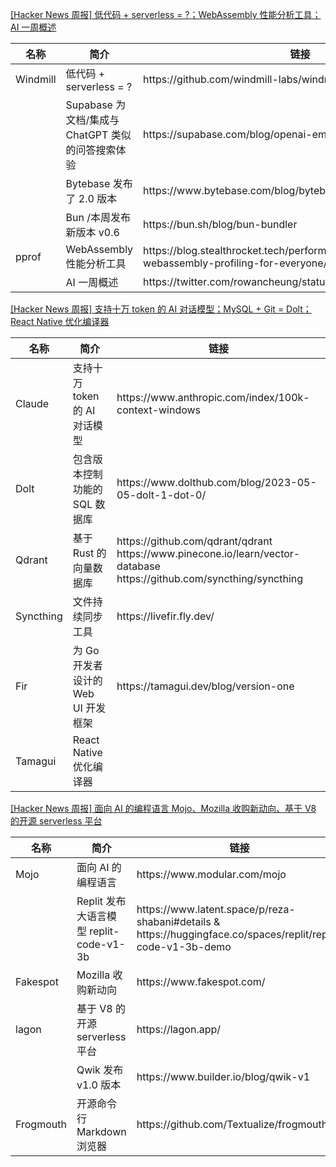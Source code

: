[[Hacker News 周报] 低代码 + serverless = ?；WebAssembly 性能分析工具；AI
一周概述](https://www.bilibili.com/video/BV1Js4y1u7J3)
<table>
  <theader>
    <th>名称</th>
    <th>简介</th>
    <th>链接</th>
  </theader>
  <tbody>
    <tr>
      <td>Windmill</td>
      <td>低代码 + serverless = ?</td>
      <td>https://github.com/windmill-labs/windmill</td>
    </tr><tr>
      <td></td>
      <td>Supabase 为文档/集成与 ChatGPT 类似的问答搜索体验</td>
      <td>https://supabase.com/blog/openai-embeddings-postgres-vector</td>
    </tr><tr>
      <td></td>
      <td>Bytebase 发布了 2.0 版本</td>
      <td>https://www.bytebase.com/blog/bytebase-2-0/</td>
    </tr><tr>
      <td></td>
      <td>Bun /本周发布新版本 v0.6</td>
      <td>https://bun.sh/blog/bun-bundler</td>
    </tr><tr>
      <td>pprof</td>
      <td>WebAssembly 性能分析工具</td>
      <td>https://blog.stealthrocket.tech/performance-in-the-spotlight-webassembly-profiling-for-everyone/</td>
    </tr><tr>
      <td></td>
      <td>AI 一周概述</td>
      <td>https://twitter.com/rowancheung/status/1659650892071616512</td>
    </tr>
  </tbody>
</table>

[[Hacker News 周报] 支持十万 token 的 AI 对话模型；MySQL + Git = Dolt；React Native
优化编译器](https://www.bilibili.com/video/BV1Wg4y1V7GJ)
<table>
  <theader>
    <th>名称</th>
    <th>简介</th>
    <th>链接</th>
  </theader>
  <tbody>
    <tr>
      <td>Claude</td>
      <td>支持十万 token 的 AI 对话模型</td>
      <td>https://www.anthropic.com/index/100k-context-windows</td>
    </tr><tr>
      <td>Dolt</td>
      <td>包含版本控制功能的 SQL 数据库</td>
      <td>https://www.dolthub.com/blog/2023-05-05-dolt-1-dot-0/</td>
    </tr><tr>
      <td>Qdrant</td>
      <td>基于 Rust 的向量数据库</td>
      <td>https://github.com/qdrant/qdrant
        https://www.pinecone.io/learn/vector-database
        https://github.com/syncthing/syncthing</td>
    </tr><tr>
      <td>Syncthing</td>
      <td>文件持续同步工具</td>
      <td>https://livefir.fly.dev/</td>
    </tr><tr>
      <td>Fir</td>
      <td>为 Go 开发者设计的 Web UI 开发框架</td>
      <td>https://tamagui.dev/blog/version-one</td>
    </tr><tr>
      <td>Tamagui</td>
      <td>React Native 优化编译器</td>
      <td></td>
    </tr>
  </tbody>
</table>

[[Hacker News 周报] 面向 AI 的编程语言 Mojo、Mozilla 收购新动向、基于 V8 的开源 serverless
平台](https://www.bilibili.com/video/BV1x24y1T7Tf)
<table>
  <theader>
    <th>名称</th>
    <th>简介</th>
    <th>链接</th>
  </theader>
  <tbody>
    <tr>
      <td>Mojo</td>
      <td>面向 AI 的编程语言</td>
      <td>https://www.modular.com/mojo</td>
    </tr><tr>
      <td></td>
      <td>Replit 发布大语言模型 replit-code-v1-3b</td>
      <td>https://www.latent.space/p/reza-shabani#details &
        https://huggingface.co/spaces/replit/replit-code-v1-3b-demo</td>
    </tr><tr>
      <td>Fakespot</td>
      <td>Mozilla 收购新动向</td>
      <td>https://www.fakespot.com/</td>
    </tr><tr>
      <td>lagon</td>
      <td>基于 V8 的开源 serverless 平台</td>
      <td>https://lagon.app/</td>
    </tr><tr>
      <td></td>
      <td>Qwik 发布 v1.0 版本</td>
      <td>https://www.builder.io/blog/qwik-v1</td>
    </tr><tr>
      <td>Frogmouth</td>
      <td>开源命令行 Markdown 浏览器</td>
      <td>https://github.com/Textualize/frogmouth</td>
    </tr>
  </tbody>
</table>